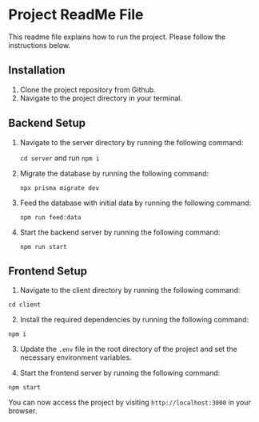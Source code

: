 # Project ReadMe File

This readme file explains how to run the project. Please follow the instructions below.

## Installation

1. Clone the project repository from Github.
2. Navigate to the project directory in your terminal.


## Backend Setup

1. Navigate to the server directory by running the following command:

    `cd server` 
and run 
    `npm i`




2. Migrate the database by running the following command:

    `npx prisma migrate dev`


3. Feed the database with initial data by running the following command:

    `npm run feed:data`


4. Start the backend server by running the following command:

    `npm run start`

## Frontend Setup

1. Navigate to the client directory by running the following command:

`cd client`

2. Install the required dependencies by running the following command:

`npm i`

3. Update the `.env` file in the root directory of the project and set the necessary environment variables.

4. Start the frontend server by running the following command:

`npm start`

You can now access the project by visiting `http://localhost:3000` in your browser.

